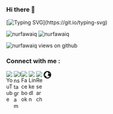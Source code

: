 ### Hi there 👋

[![Typing SVG](https://readme-typing-svg.herokuapp.com?font=Consolas&color=ebba1a&size=20&lines=I'm+Mohammad+Nur+Fawaiq;a+Developer,;Tutor,+Technopreneur,;AI,+CV,+Tech+enthusiast;Long+life+learner.)](https://git.io/typing-svg)

<img src="https://github-readme-stats.vercel.app/api?username=nurfawaiq&show_icons=true&locale=en" alt="nurfawaiq" /> <img src="https://github-readme-stats.vercel.app/api/top-langs?username=nurfawaiq&show_icons=true&locale=en&layout=compact" alt="nurfawaiq" />

<img src="https://komarev.com/ghpvc/?username=nurfawaiq&label=Views&color=brightgreen&style=flat-square" alt="nurfawaiq views on github" />

### Connect with me :
[<img align="left" alt="YouTube" width="20px" src="https://cdn.jsdelivr.net/npm/simple-icons@v3/icons/youtube.svg" color="white" />][youtube]
[<img align="left" alt="Instagram" width="20px" src="https://cdn.jsdelivr.net/npm/simple-icons@v3/icons/instagram.svg" />][instagram]
[<img align="left" alt="Facebook" width="20px" src="https://cdn.jsdelivr.net/npm/simple-icons@v3/icons/facebook.svg" />][facebook]
[<img align="left" alt="LinkedIn" width="20px" src="https://cdn.jsdelivr.net/npm/simple-icons@v3/icons/linkedin.svg" />][linkedin]
[<img align="left" alt="Research" width="20px" src="https://cdn.jsdelivr.net/npm/simple-icons@v3/icons/researchgate.svg" />][research]
[<img align="left" alt="Website" width="20px" src="https://raw.githubusercontent.com/iconic/open-iconic/master/svg/globe.svg" />][website]

[youtube]: https://www.youtube.com/@yukcoding
[instagram]: https://www.instagram.com/yukcoding
[facebook]: https://www.facebook.com/nurfawaiq
[linkedin]: https://www.linkedin.com/in/mohnurfawaiq
[research]: https://www.researchgate.net/profile/Mohammad-Fawaiq
[website]: https://yukcoding.id
